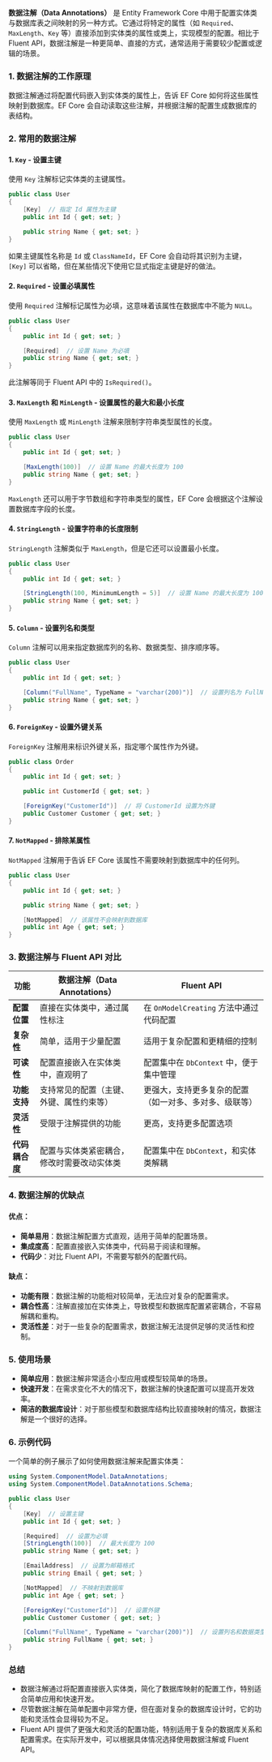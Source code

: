 **数据注解（Data Annotations）** 是 Entity Framework Core 中用于配置实体类与数据库表之间映射的另一种方式。它通过将特定的属性（如 `Required`、`MaxLength`、`Key` 等）直接添加到实体类的属性或类上，实现模型的配置。相比于 Fluent API，数据注解是一种更简单、直接的方式，通常适用于需要较少配置或逻辑的场景。

### 1. 数据注解的工作原理

数据注解通过将配置代码嵌入到实体类的属性上，告诉 EF Core 如何将这些属性映射到数据库。EF Core 会自动读取这些注解，并根据注解的配置生成数据库的表结构。

### 2. 常用的数据注解

#### 1. `Key` - 设置主键

使用 `Key` 注解标记实体类的主键属性。

```csharp
public class User
{
    [Key]  // 指定 Id 属性为主键
    public int Id { get; set; }

    public string Name { get; set; }
}
```

如果主键属性名称是 `Id` 或 `ClassNameId`，EF Core 会自动将其识别为主键，`[Key]` 可以省略，但在某些情况下使用它显式指定主键是好的做法。

#### 2. `Required` - 设置必填属性

使用 `Required` 注解标记属性为必填，这意味着该属性在数据库中不能为 `NULL`。

```csharp
public class User
{
    public int Id { get; set; }

    [Required]  // 设置 Name 为必填
    public string Name { get; set; }
}
```

此注解等同于 Fluent API 中的 `IsRequired()`。

#### 3. `MaxLength` 和 `MinLength` - 设置属性的最大和最小长度

使用 `MaxLength` 或 `MinLength` 注解来限制字符串类型属性的长度。

```csharp
public class User
{
    public int Id { get; set; }

    [MaxLength(100)]  // 设置 Name 的最大长度为 100
    public string Name { get; set; }
}
```

`MaxLength` 还可以用于字节数组和字符串类型的属性，EF Core 会根据这个注解设置数据库字段的长度。

#### 4. `StringLength` - 设置字符串的长度限制

`StringLength` 注解类似于 `MaxLength`，但是它还可以设置最小长度。

```csharp
public class User
{
    public int Id { get; set; }

    [StringLength(100, MinimumLength = 5)]  // 设置 Name 的最大长度为 100，最小长度为 5
    public string Name { get; set; }
}
```

#### 5. `Column` - 设置列名和类型

`Column` 注解可以用来指定数据库列的名称、数据类型、排序顺序等。

```csharp
public class User
{
    public int Id { get; set; }

    [Column("FullName", TypeName = "varchar(200)")]  // 设置列名为 FullName，数据类型为 varchar(200)
    public string Name { get; set; }
}
```

#### 6. `ForeignKey` - 设置外键关系

`ForeignKey` 注解用来标识外键关系，指定哪个属性作为外键。

```csharp
public class Order
{
    public int Id { get; set; }

    public int CustomerId { get; set; }

    [ForeignKey("CustomerId")]  // 将 CustomerId 设置为外键
    public Customer Customer { get; set; }
}
```

#### 7. `NotMapped` - 排除某属性

`NotMapped` 注解用于告诉 EF Core 该属性不需要映射到数据库中的任何列。

```csharp
public class User
{
    public int Id { get; set; }

    public string Name { get; set; }

    [NotMapped]  // 该属性不会映射到数据库
    public int Age { get; set; }
}
```

### 3. 数据注解与 Fluent API 对比

| 功能           | 数据注解（Data Annotations）                          | Fluent API                                          |
|----------------|---------------------------------------------------------|-----------------------------------------------------|
| **配置位置**   | 直接在实体类中，通过属性标注                           | 在 `OnModelCreating` 方法中通过代码配置           |
| **复杂性**     | 简单，适用于少量配置                                   | 适用于复杂配置和更精细的控制                      |
| **可读性**     | 配置直接嵌入在实体类中，直观明了                      | 配置集中在 `DbContext` 中，便于集中管理           |
| **功能支持**   | 支持常见的配置（主键、外键、属性约束等）               | 更强大，支持更多复杂的配置（如一对多、多对多、级联等） |
| **灵活性**     | 受限于注解提供的功能                                   | 更高，支持更多配置选项                            |
| **代码耦合度** | 配置与实体类紧密耦合，修改时需要改动实体类              | 配置集中在 `DbContext`，和实体类解耦             |

### 4. 数据注解的优缺点

#### 优点：
- **简单易用**：数据注解配置方式直观，适用于简单的配置场景。
- **集成度高**：配置直接嵌入实体类中，代码易于阅读和理解。
- **代码少**：对比 Fluent API，不需要写额外的配置代码。

#### 缺点：
- **功能有限**：数据注解的功能相对较简单，无法应对复杂的配置需求。
- **耦合性高**：注解直接加在实体类上，导致模型和数据库配置紧密耦合，不容易解耦和重构。
- **灵活性差**：对于一些复杂的配置需求，数据注解无法提供足够的灵活性和控制。

### 5. 使用场景

- **简单应用**：数据注解非常适合小型应用或模型较简单的场景。
- **快速开发**：在需求变化不大的情况下，数据注解的快速配置可以提高开发效率。
- **简洁的数据库设计**：对于那些模型和数据库结构比较直接映射的情况，数据注解是一个很好的选择。

### 6. 示例代码

一个简单的例子展示了如何使用数据注解来配置实体类：

```csharp
using System.ComponentModel.DataAnnotations;
using System.ComponentModel.DataAnnotations.Schema;

public class User
{
    [Key]  // 设置主键
    public int Id { get; set; }

    [Required]  // 设置为必填
    [StringLength(100)]  // 最大长度为 100
    public string Name { get; set; }

    [EmailAddress]  // 设置为邮箱格式
    public string Email { get; set; }

    [NotMapped]  // 不映射到数据库
    public int Age { get; set; }

    [ForeignKey("CustomerId")]  // 设置外键
    public Customer Customer { get; set; }

    [Column("FullName", TypeName = "varchar(200)")]  // 设置列名和数据类型
    public string FullName { get; set; }
}
```

### 总结

- 数据注解通过将配置直接嵌入实体类，简化了数据库映射的配置工作，特别适合简单应用和快速开发。
- 尽管数据注解在简单配置中非常方便，但在面对复杂的数据库设计时，它的功能和灵活性会显得较为不足。
- Fluent API 提供了更强大和灵活的配置功能，特别适用于复杂的数据库关系和配置需求。在实际开发中，可以根据具体情况选择使用数据注解或 Fluent API。